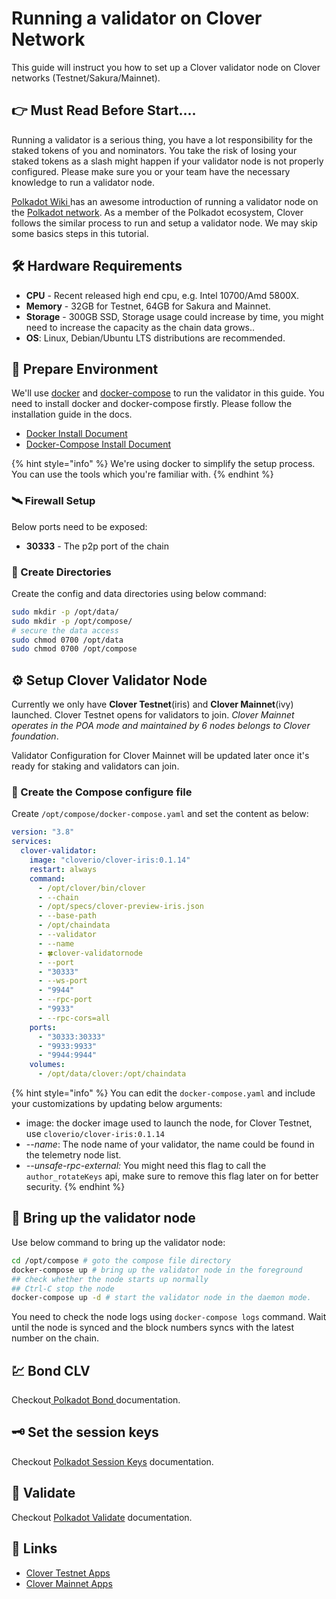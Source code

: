 # Running a validator on Clover Network

This guide will instruct you how to set up a Clover validator node on Clover networks \(Testnet/Sakura/Mainnet\). 

## 👉 Must Read Before Start....

Running a validator is a serious thing, you have a lot responsibility for the staked tokens of you and nominators.  You take the risk of losing your staked tokens as a slash might happen if your validator node is not properly configured. Please make sure you or your team have the necessary knowledge to run a validator node.

[Polkadot Wiki ](https://wiki.polkadot.network/docs/en/maintain-guides-how-to-validate-polkadot)has an awesome introduction of running a validator node on the [Polkadot network](https://polkadot.network/).  As a member of the Polkadot ecosystem, Clover follows the similar process to run and setup a validator node. We may skip some basics steps in this tutorial.

## 🛠 Hardware Requirements

* **CPU** - Recent released high end cpu, e.g. Intel 10700/Amd 5800X.
* **Memory** - 32GB for Testnet, 64GB for Sakura and Mainnet.
* **Storage** - 300GB SSD, Storage usage could increase by time, you might need to increase the capacity as the chain data grows..
* **OS**: Linux, Debian/Ubuntu LTS distributions are recommended.

## 🔧 Prepare Environment

We'll use [docker](https://docs.docker.com/engine/) and [docker-compose](https://docs.docker.com/compose/) to run the validator in this guide. You need to install docker and docker-compose firstly.  Please follow the installation guide in the docs.

* [Docker Install Document](https://docs.docker.com/engine/install/)
* [Docker-Compose Install Document](https://docs.docker.com/compose/install/)

{% hint style="info" %}
We're using docker to simplify the setup process. You can use the tools which you're familiar with.
{% endhint %}

### 🛰 Firewall Setup

Below ports need to be exposed:

* **30333** - The p2p port of the chain

### 📁 Create Directories

Create the config and data directories using below command:

```bash
sudo mkdir -p /opt/data/
sudo mkdir -p /opt/compose/
# secure the data access
sudo chmod 0700 /opt/data
sudo chmod 0700 /opt/compose 
```

## ⚙ Setup Clover Validator Node

Currently we only have **Clover Testnet**\(iris\) and **Clover Mainnet**\(ivy\) launched. Clover Testnet opens for validators to join.  _Clover Mainnet operates in the POA mode and maintained by 6 nodes  belongs to Clover foundation_. 

Validator Configuration for Clover Mainnet will be updated later once it's ready for staking and validators can join.

### 📝 Create the Compose configure file

Create `/opt/compose/docker-compose.yaml` and set the content as below:

```yaml
version: "3.8"
services:
  clover-validator:
    image: "cloverio/clover-iris:0.1.14"
    restart: always
    command:
      - /opt/clover/bin/clover
      - --chain 
      - /opt/specs/clover-preview-iris.json  
      - --base-path 
      - /opt/chaindata
      - --validator
      - --name 
      - 🍀clover-validatornode
      - --port 
      - "30333"
      - --ws-port 
      - "9944"
      - --rpc-port 
      - "9933"
      - --rpc-cors=all 
    ports:
      - "30333:30333"
      - "9933:9933"
      - "9944:9944"
    volumes:
      - /opt/data/clover:/opt/chaindata
```

{% hint style="info" %}
You can edit the `docker-compose.yaml` and include your customizations by updating below arguments:

* image: the docker image used to launch the node, for Clover Testnet, use `cloverio/clover-iris:0.1.14`
* --_name_:  The node name of your validator, the name could be found in the telemetry node list.
* _--unsafe-rpc-external:_  You might need this flag to call the `author_rotateKeys` api, make sure to remove this flag later on for better security.
{% endhint %}

## 🚀 Bring up the validator node

Use below command to bring up the validator node:

```bash
cd /opt/compose # goto the compose file directory
docker-compose up # bring up the validator node in the foreground
## check whether the node starts up normally
## Ctrl-C stop the node
docker-compose up -d # start the validator node in the daemon mode.
```

You need to check the node logs using `docker-compose logs`  command. Wait until the node is synced and the block numbers syncs with the latest number on the chain.

## 💹 Bond CLV

Checkout[ Polkadot Bond ](https://wiki.polkadot.network/docs/en/maintain-guides-how-to-validate-polkadot#bond-dot)documentation.

## 🗝 Set the session keys

Checkout [Polkadot Session Keys](https://wiki.polkadot.network/docs/en/maintain-guides-how-to-validate-polkadot#option-2-cli) documentation.

## 🌠 Validate

Checkout [Polkadot Validate](https://wiki.polkadot.network/docs/en/maintain-guides-how-to-validate-polkadot#validate) documentation.

## 🔱 Links

* [Clover Testnet Apps](https://apps.clover.finance)
* [Clover Mainnet Apps](https://apps-ivy.clover.finance)

